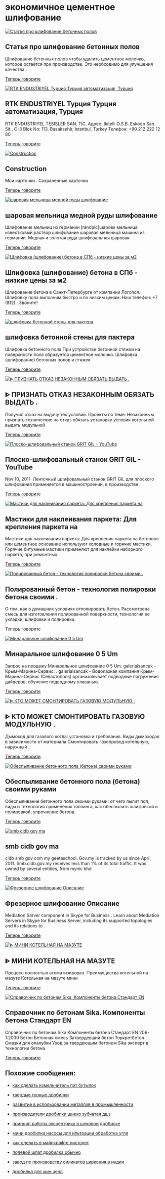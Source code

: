# экономичное цементное шлифование
<a href="https://mnn.zoosnet.net/LR/Chatpre.aspx?id=MNN94995150&p=https://consultis.com.pl/" target="_blank">![Статья про шлифование бетонных полов](https://github.com/millmachine/images/raw/main/550.jpg)</a>
## Статья про шлифование бетонных полов
Шлифование бетонных полов  чтобы удалить цементное молочко, которое остаётся при производстве. Это необходимо для улучшения качества .
<a href="https://mnn.zoosnet.net/LR/Chatpre.aspx?id=MNN94995150&p=https://consultis.com.pl/" target="_blank">Теперь говорите</a>
<a href="https://mnn.zoosnet.net/LR/Chatpre.aspx?id=MNN94995150&p=https://consultis.com.pl/" target="_blank">![RTK ENDUSTRIYEL Турция Турция автоматизация, Турция ](https://github.com/millmachine/images/raw/main/381.jpg)</a>
## RTK ENDUSTRIYEL Турция Турция автоматизация, Турция 
RTK ENDUSTRIYEL TESISLER SAN. TIC. Адрес: Ikıtelli O.S.B. Eskoop San. Sit., C-3 Blok No: 113, Basaksehir, Istanbul, Turkey Телефон: +90 212 222 12 80 
<a href="https://mnn.zoosnet.net/LR/Chatpre.aspx?id=MNN94995150&p=https://consultis.com.pl/" target="_blank">Теперь говорите</a>
<a href="https://mnn.zoosnet.net/LR/Chatpre.aspx?id=MNN94995150&p=https://consultis.com.pl/" target="_blank">![Construction](https://github.com/millmachine/images/raw/main/311.jpg)</a>
## Construction
Мои карточки . Сохраненные карточки
<a href="https://mnn.zoosnet.net/LR/Chatpre.aspx?id=MNN94995150&p=https://consultis.com.pl/" target="_blank">Теперь говорите</a>
<a href="https://mnn.zoosnet.net/LR/Chatpre.aspx?id=MNN94995150&p=https://consultis.com.pl/" target="_blank">![шаровая мельница медной руды шлифование](https://github.com/millmachine/images/raw/main/317.jpg)</a>
## шаровая мельница медной руды шлифование
Шлифование мельниц из германии [randpic]шарова мельница известковый раствор шлифование шаровая мельница машина из германии. Медная и золотая руда шлифовальная шаровая
<a href="https://mnn.zoosnet.net/LR/Chatpre.aspx?id=MNN94995150&p=https://consultis.com.pl/" target="_blank">Теперь говорите</a>
<a href="https://mnn.zoosnet.net/LR/Chatpre.aspx?id=MNN94995150&p=https://consultis.com.pl/" target="_blank">![Шлифовка (шлифование) бетона в СПб - низкие цены за м2](https://github.com/millmachine/images/raw/main/83.jpg)</a>
## Шлифовка (шлифование) бетона в СПб - низкие цены за м2
Шлифование бетона в Санкт-Петербурге от компании Логопол. Шлифовку пола выполним быстро и по низким ценам. Наш телефон: +7 (812) . Звоните!
<a href="https://mnn.zoosnet.net/LR/Chatpre.aspx?id=MNN94995150&p=https://consultis.com.pl/" target="_blank">Теперь говорите</a>
<a href="https://mnn.zoosnet.net/LR/Chatpre.aspx?id=MNN94995150&p=https://consultis.com.pl/" target="_blank">![шлифовка бетонной стены для пактера](https://github.com/millmachine/images/raw/main/40.jpg)</a>
## шлифовка бетонной стены для пактера
 Шлифовка бетонного пола При устройстве бетонной стяжки на поверхности пола образуется цементное молочко. Шлифовка (шлифование) бетонных полов и стяжек 
<a href="https://mnn.zoosnet.net/LR/Chatpre.aspx?id=MNN94995150&p=https://consultis.com.pl/" target="_blank">Теперь говорите</a>
<a href="https://mnn.zoosnet.net/LR/Chatpre.aspx?id=MNN94995150&p=https://consultis.com.pl/" target="_blank">![ᐈ ПРИЗНАТЬ ОТКАЗ НЕЗАКОННЫМ ОБЯЗАТЬ ВЫДАТЬ .](https://github.com/millmachine/images/raw/main/366.jpg)</a>
## ᐈ ПРИЗНАТЬ ОТКАЗ НЕЗАКОННЫМ ОБЯЗАТЬ ВЫДАТЬ .
Получил отказ на выдачу тех условий. Проекты по теме: Незаконным признать технические на отказ обязать установку условия котельной выдать модульной
<a href="https://mnn.zoosnet.net/LR/Chatpre.aspx?id=MNN94995150&p=https://consultis.com.pl/" target="_blank">Теперь говорите</a>
<a href="https://mnn.zoosnet.net/LR/Chatpre.aspx?id=MNN94995150&p=https://consultis.com.pl/" target="_blank">![Плоско-шлифовальный станок GRIT GIL - YouTube](https://github.com/millmachine/images/raw/main/364.jpg)</a>
## Плоско-шлифовальный станок GRIT GIL - YouTube
Nov 10, 2011· Ленточный шлифовальный станок GRIT GIL для плоского шлифования применяется в машиностроении, в производстве 
<a href="https://mnn.zoosnet.net/LR/Chatpre.aspx?id=MNN94995150&p=https://consultis.com.pl/" target="_blank">Теперь говорите</a>
<a href="https://mnn.zoosnet.net/LR/Chatpre.aspx?id=MNN94995150&p=https://consultis.com.pl/" target="_blank">![Мастики для наклеивания паркета: Для крепления паркета на ](https://github.com/millmachine/images/raw/main/615.jpg)</a>
## Мастики для наклеивания паркета: Для крепления паркета на 
Мастики для наклеивания паркета: Для крепления паркета на бетонное или цементное основание используют холодные и горячие мастики. Горячие битумные мастики применяют для наклейки наборного паркета, при ремонтных 
<a href="https://mnn.zoosnet.net/LR/Chatpre.aspx?id=MNN94995150&p=https://consultis.com.pl/" target="_blank">Теперь говорите</a>
<a href="https://mnn.zoosnet.net/LR/Chatpre.aspx?id=MNN94995150&p=https://consultis.com.pl/" target="_blank">![Полированный бетон - технология полировки бетона своими .](https://github.com/millmachine/images/raw/main/407.jpg)</a>
## Полированный бетон - технология полировки бетона своими .
О том, как в домашних условиях отполировать бетон. Рассмотрена смесь для изготовления полированной поверхности, технология ее укладки, шлифовки и полировки.
<a href="https://mnn.zoosnet.net/LR/Chatpre.aspx?id=MNN94995150&p=https://consultis.com.pl/" target="_blank">Теперь говорите</a>
<a href="https://mnn.zoosnet.net/LR/Chatpre.aspx?id=MNN94995150&p=https://consultis.com.pl/" target="_blank">![Минаральное шлифование 0 5 Um](https://github.com/millmachine/images/raw/main/457.jpg)</a>
## Минаральное шлифование 0 5 Um
Запрос на продажу Минаральное шлифование 0 5 Um. galerialsancak - Крым-Марина-Сервис: . galerialsancak - Водолазная компания Крым-Марина-Сервис (Севастополь) организовывает подводные погружения дайверов, обучение подводному плаванью.
<a href="https://mnn.zoosnet.net/LR/Chatpre.aspx?id=MNN94995150&p=https://consultis.com.pl/" target="_blank">Теперь говорите</a>
<a href="https://mnn.zoosnet.net/LR/Chatpre.aspx?id=MNN94995150&p=https://consultis.com.pl/" target="_blank">![ᐈ КТО МОЖЕТ СМОНТИРОВАТЬ ГАЗОВУЮ МОДУЛЬНУЮ .](https://github.com/millmachine/images/raw/main/502.jpg)</a>
## ᐈ КТО МОЖЕТ СМОНТИРОВАТЬ ГАЗОВУЮ МОДУЛЬНУЮ .
Дымоход для газового котла: установка и требования. Виды дымоходов в зависимости от материала Смонтировать газопровод котельную, наружный .
<a href="https://mnn.zoosnet.net/LR/Chatpre.aspx?id=MNN94995150&p=https://consultis.com.pl/" target="_blank">Теперь говорите</a>
<a href="https://mnn.zoosnet.net/LR/Chatpre.aspx?id=MNN94995150&p=https://consultis.com.pl/" target="_blank">![Обеспыливание бетонного пола (бетона) своими руками](https://github.com/millmachine/images/raw/main/340.jpg)</a>
## Обеспыливание бетонного пола (бетона) своими руками
Обеспыливание бетонного пола своими руками: от чего пылит пол, виды и технология применения топпинга, как обеспылить шлифовкой и полировкой, упрочнение бетона.
<a href="https://mnn.zoosnet.net/LR/Chatpre.aspx?id=MNN94995150&p=https://consultis.com.pl/" target="_blank">Теперь говорите</a>
<a href="https://mnn.zoosnet.net/LR/Chatpre.aspx?id=MNN94995150&p=https://consultis.com.pl/" target="_blank">![smb cidb gov ma](https://github.com/millmachine/images/raw/main/135.jpg)</a>
## smb cidb gov ma
cidb smb gov com my geetaschool. Gov.my is tracked by us since April, 2011. Smb.cidb.gov.my receives less than 1% of its total traffic. It was owned by several entities, from mynic bhd
<a href="https://mnn.zoosnet.net/LR/Chatpre.aspx?id=MNN94995150&p=https://consultis.com.pl/" target="_blank">Теперь говорите</a>
<a href="https://mnn.zoosnet.net/LR/Chatpre.aspx?id=MNN94995150&p=https://consultis.com.pl/" target="_blank">![Фрезерное шлифование Описание](https://github.com/millmachine/images/raw/main/593.jpg)</a>
## Фрезерное шлифование Описание
Mediation Server component in Skype for Business . Learn about Mediation Servers in Skype for Business Server, including its supported topologies and its relations to .
<a href="https://mnn.zoosnet.net/LR/Chatpre.aspx?id=MNN94995150&p=https://consultis.com.pl/" target="_blank">Теперь говорите</a>
<a href="https://mnn.zoosnet.net/LR/Chatpre.aspx?id=MNN94995150&p=https://consultis.com.pl/" target="_blank">![ᐈ МИНИ КОТЕЛЬНАЯ НА МАЗУТЕ](https://github.com/millmachine/images/raw/main/401.jpg)</a>
## ᐈ МИНИ КОТЕЛЬНАЯ НА МАЗУТЕ
Процесс полностью атоматизирован. Преимущества котельной на мазуте Котельная на мазуте мини
<a href="https://mnn.zoosnet.net/LR/Chatpre.aspx?id=MNN94995150&p=https://consultis.com.pl/" target="_blank">Теперь говорите</a>
<a href="https://mnn.zoosnet.net/LR/Chatpre.aspx?id=MNN94995150&p=https://consultis.com.pl/" target="_blank">![Справочник по бетонам Sika. Компоненты бетона Стандарт EN ](https://github.com/millmachine/images/raw/main/34.jpg)</a>
## Справочник по бетонам Sika. Компоненты бетона Стандарт EN 
Справочник по бетонам Sika Компоненты бетона Стандарт EN 206-1:2000 Бетон Бетонная смесь Затвердевший бетон Торкретбетон Смазки для опалубки Уход за твердеющим бетоном Sika эксперт в технологии бетона
<a href="https://mnn.zoosnet.net/LR/Chatpre.aspx?id=MNN94995150&p=https://consultis.com.pl/" target="_blank">Теперь говорите</a>
## Похожие сообщения:
* [как сделать измельчитель пэт бутылок](%D0%BA%D0%B0%D0%BA%20%D1%81%D0%B4%D0%B5%D0%BB%D0%B0%D1%82%D1%8C%20%D0%B8%D0%B7%D0%BC%D0%B5%D0%BB%D1%8C%D1%87%D0%B8%D1%82%D0%B5%D0%BB%D1%8C%20%D0%BF%D1%8D%D1%82%20%D0%B1%D1%83%D1%82%D1%8B%D0%BB%D0%BE%D0%BA.md)
* [твердые горные дробилки](%D1%82%D0%B2%D0%B5%D1%80%D0%B4%D1%8B%D0%B5%20%D0%B3%D0%BE%D1%80%D0%BD%D1%8B%D0%B5%20%D0%B4%D1%80%D0%BE%D0%B1%D0%B8%D0%BB%D0%BA%D0%B8.md)
* [развитие в использовании металлов в промышленности](%D1%80%D0%B0%D0%B7%D0%B2%D0%B8%D1%82%D0%B8%D0%B5%20%D0%B2%20%D0%B8%D1%81%D0%BF%D0%BE%D0%BB%D1%8C%D0%B7%D0%BE%D0%B2%D0%B0%D0%BD%D0%B8%D0%B8%20%D0%BC%D0%B5%D1%82%D0%B0%D0%BB%D0%BB%D0%BE%D0%B2%20%D0%B2%20%D0%BF%D1%80%D0%BE%D0%BC%D1%8B%D1%88%D0%BB%D0%B5%D0%BD%D0%BD%D0%BE%D1%81%D1%82%D0%B8.md)
* [производители дробилки шнеко зубчатая дшз](%D0%BF%D1%80%D0%BE%D0%B8%D0%B7%D0%B2%D0%BE%D0%B4%D0%B8%D1%82%D0%B5%D0%BB%D0%B8%20%D0%B4%D1%80%D0%BE%D0%B1%D0%B8%D0%BB%D0%BA%D0%B8%20%D1%88%D0%BD%D0%B5%D0%BA%D0%BE%20%D0%B7%D1%83%D0%B1%D1%87%D0%B0%D1%82%D0%B0%D1%8F%20%D0%B4%D1%88%D0%B7.md)
* [принцип работы эксцентрика в щековои дробилке](%D0%BF%D1%80%D0%B8%D0%BD%D1%86%D0%B8%D0%BF%20%D1%80%D0%B0%D0%B1%D0%BE%D1%82%D1%8B%20%D1%8D%D0%BA%D1%81%D1%86%D0%B5%D0%BD%D1%82%D1%80%D0%B8%D0%BA%D0%B0%20%D0%B2%20%D1%89%D0%B5%D0%BA%D0%BE%D0%B2%D0%BE%D0%B8%20%D0%B4%D1%80%D0%BE%D0%B1%D0%B8%D0%BB%D0%BA%D0%B5.md)
* [мини дробилки насосы для ильтрации обработка угля](%D0%BC%D0%B8%D0%BD%D0%B8%20%D0%B4%D1%80%D0%BE%D0%B1%D0%B8%D0%BB%D0%BA%D0%B8%20%D0%BD%D0%B0%D1%81%D0%BE%D1%81%D1%8B%20%D0%B4%D0%BB%D1%8F%20%D0%B8%D0%BB%D1%8C%D1%82%D1%80%D0%B0%D1%86%D0%B8%D0%B8%20%D0%BE%D0%B1%D1%80%D0%B0%D0%B1%D0%BE%D1%82%D0%BA%D0%B0%20%D1%83%D0%B3%D0%BB%D1%8F.md)
* [как сделать в майнкрафте пистолет](%D0%BA%D0%B0%D0%BA%20%D1%81%D0%B4%D0%B5%D0%BB%D0%B0%D1%82%D1%8C%20%D0%B2%20%D0%BC%D0%B0%D0%B9%D0%BD%D0%BA%D1%80%D0%B0%D1%84%D1%82%D0%B5%20%D0%BF%D0%B8%D1%81%D1%82%D0%BE%D0%BB%D0%B5%D1%82.md)
* [полевой шпат дробилка обычно](%D0%BF%D0%BE%D0%BB%D0%B5%D0%B2%D0%BE%D0%B9%20%D1%88%D0%BF%D0%B0%D1%82%20%D0%B4%D1%80%D0%BE%D0%B1%D0%B8%D0%BB%D0%BA%D0%B0%20%D0%BE%D0%B1%D1%8B%D1%87%D0%BD%D0%BE.md)
* [завод по производству силикатов циркония в индии](%D0%B7%D0%B0%D0%B2%D0%BE%D0%B4%20%D0%BF%D0%BE%20%D0%BF%D1%80%D0%BE%D0%B8%D0%B7%D0%B2%D0%BE%D0%B4%D1%81%D1%82%D0%B2%D1%83%20%D1%81%D0%B8%D0%BB%D0%B8%D0%BA%D0%B0%D1%82%D0%BE%D0%B2%20%D1%86%D0%B8%D1%80%D0%BA%D0%BE%D0%BD%D0%B8%D1%8F%20%D0%B2%20%D0%B8%D0%BD%D0%B4%D0%B8%D0%B8.md)
* [дробилка для шин цена](%D0%B4%D1%80%D0%BE%D0%B1%D0%B8%D0%BB%D0%BA%D0%B0%20%D0%B4%D0%BB%D1%8F%20%D1%88%D0%B8%D0%BD%20%D1%86%D0%B5%D0%BD%D0%B0.md)
